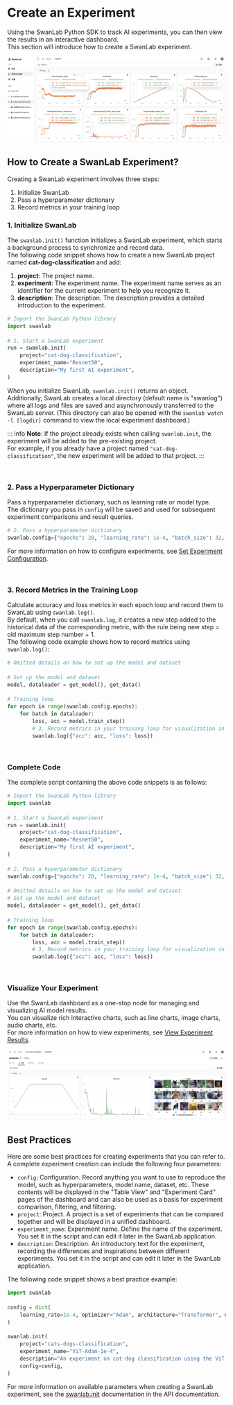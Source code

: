 # Create an Experiment

Using the SwanLab Python SDK to track AI experiments, you can then view the results in an interactive dashboard.  
This section will introduce how to create a SwanLab experiment.

![](./create-experiment/overview.jpg)

## How to Create a SwanLab Experiment?

Creating a SwanLab experiment involves three steps:
1. Initialize SwanLab
2. Pass a hyperparameter dictionary
3. Record metrics in your training loop

### 1. Initialize SwanLab

The `swanlab.init()` function initializes a SwanLab experiment, which starts a background process to synchronize and record data.  
The following code snippet shows how to create a new SwanLab project named **cat-dog-classification** and add:

1. **project**: The project name.
2. **experiment**: The experiment name. The experiment name serves as an identifier for the current experiment to help you recognize it.
3. **description**: The description. The description provides a detailed introduction to the experiment.

```python
# Import the SwanLab Python library
import swanlab

# 1. Start a SwanLab experiment
run = swanlab.init(
    project="cat-dog-classification",
    experiment_name="Resnet50",
    description="My first AI experiment",
)
```

When you initialize SwanLab, `swanlab.init()` returns an object.  
Additionally, SwanLab creates a local directory (default name is "swanlog") where all logs and files are saved and asynchronously transferred to the SwanLab server. (This directory can also be opened with the `swanlab watch -l [logdir]` command to view the local experiment dashboard.)

::: info
**Note**: If the project already exists when calling `swanlab.init`, the experiment will be added to the pre-existing project.  
For example, if you already have a project named `"cat-dog-classification"`, the new experiment will be added to that project.
:::

<br>

### 2. Pass a Hyperparameter Dictionary

Pass a hyperparameter dictionary, such as learning rate or model type.  
The dictionary you pass in `config` will be saved and used for subsequent experiment comparisons and result queries.

```python
# 2. Pass a hyperparameter dictionary
swanlab.config={"epochs": 20, "learning_rate": 1e-4, "batch_size": 32, "model_type": "CNN"}
```

For more information on how to configure experiments, see [Set Experiment Configuration](/en/guide_cloud/experiment_track/set-experiment-config.md).

<br>

### 3. Record Metrics in the Training Loop

Calculate accuracy and loss metrics in each epoch loop and record them to SwanLab using `swanlab.log()`.  
By default, when you call `swanlab.log`, it creates a new step added to the historical data of the corresponding metric, with the rule being new step = old maximum step number + 1.  
The following code example shows how to record metrics using `swanlab.log()`:

```python
# Omitted details on how to set up the model and dataset

# Set up the model and dataset
model, dataloader = get_model(), get_data()

# Training loop
for epoch in range(swanlab.config.epochs):
    for batch in dataloader:
        loss, acc = model.train_step()
        # 3. Record metrics in your training loop for visualization in the dashboard
        swanlab.log({"acc": acc, "loss": loss})
```

<br>

### Complete Code

The complete script containing the above code snippets is as follows:

```python
# Import the SwanLab Python library
import swanlab

# 1. Start a SwanLab experiment
run = swanlab.init(
    project="cat-dog-classification",
    experiment_name="Resnet50",
    description="My first AI experiment",
)

# 2. Pass a hyperparameter dictionary
swanlab.config={"epochs": 20, "learning_rate": 1e-4, "batch_size": 32, "model_type": "CNN"}

# Omitted details on how to set up the model and dataset
# Set up the model and dataset
model, dataloader = get_model(), get_data()

# Training loop
for epoch in range(swanlab.config.epochs):
    for batch in dataloader:
        loss, acc = model.train_step()
        # 3. Record metrics in your training loop for visualization in the dashboard
        swanlab.log({"acc": acc, "loss": loss})
```

<br>

### Visualize Your Experiment

Use the SwanLab dashboard as a one-stop node for managing and visualizing AI model results.  
You can visualize rich interactive charts, such as line charts, image charts, audio charts, etc.  
For more information on how to view experiments, see [View Experiment Results](/en/guide_cloud/experiment_track/view-result.md).

![](./create-experiment/show.jpg)

## Best Practices

Here are some best practices for creating experiments that you can refer to. A complete experiment creation can include the following four parameters:
- `config`: Configuration. Record anything you want to use to reproduce the model, such as hyperparameters, model name, dataset, etc. These contents will be displayed in the "Table View" and "Experiment Card" pages of the dashboard and can also be used as a basis for experiment comparison, filtering, and filtering.
- `project`: Project. A project is a set of experiments that can be compared together and will be displayed in a unified dashboard.
- `experiment_name`: Experiment name. Define the name of the experiment. You set it in the script and can edit it later in the SwanLab application.
- `description`: Description. An introductory text for the experiment, recording the differences and inspirations between different experiments. You set it in the script and can edit it later in the SwanLab application.

The following code snippet shows a best practice example:

```python
import swanlab

config = dict(
    learning_rate=1e-4, optimizer="Adam", architecture="Transformer", dataset_id="cats-dogs-2024"
)

swanlab.init(
    project="cats-dogs-classification",
    experiment_name="ViT-Adam-1e-4",
    description="An experiment on cat-dog classification using the ViT model and Adam optimizer with a learning rate of 1e-4.",
    config=config,
)
```

For more information on available parameters when creating a SwanLab experiment, see the [swanlab.init](/en/api/py-init.md) documentation in the API documentation.